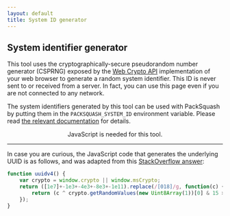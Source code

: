 ```yaml
---
layout: default
title: System ID generator
---
```


## System identifier generator

This tool uses the cryptographically-secure pseudorandom number generator (CSPRNG) exposed by the [Web Crypto API](https://developer.mozilla.org/en-US/docs/Web/API/Web_Crypto_API) implementation of your web browser to generate a random system identifier. This ID is never sent to or received from a server. In fact, you can use this page even if you are not connected to any network.

The system identifiers generated by this tool can be used with PackSquash by putting them in the `PACKSQUASH_SYSTEM_ID` environment variable. Please read [the relevant documentation](https://github.com/ComunidadAylas/PackSquash/wiki/Generated-ZIP-file-reuse-feature-design) for details.

<noscript>
<p align="center">JavaScript is needed for this tool.</p>
</noscript>

<style>
#generate_id {
	color: #fff;
	padding: 0.5em;
	background: #646464;
	transition: background-color 0.25s;

	user-select: none;
	-webkit-user-select: none;
	-moz-user-select: none;
	-ms-user-select: none;
}

#generate_id:focus, #generate_id:hover {
	cursor: pointer;
	background: #565656;
	transition: background-color 0.25s;
}

#copy_id {
	float: right;
	font-size: 14px;
	padding: 10px;
	background: #646464;
	transition: background-color 0.25s;

	user-select: none;
	-webkit-user-select: none;
	-moz-user-select: none;
	-ms-user-select: none;
}

#copy_id:focus, #copy_id:hover {
	cursor: pointer;
	background: #444444;
	transition: background-color 0.25s;
}

#copy_id img {
	box-shadow: none;
	-webkit-box-shadow: none;
	-moz-box-shadow: none;
	-o-box-shadow: none;
	-ms-box-shadow: none;
}

.hide_no_js {
	display: none;
}
</style>
<span id="copy_id" class="hide_no_js" tabindex="0" role="button"><img src="{{ '/assets/images/clipboard.svg' | relative_url }}" width="21" height="21" alt="Copy system ID to clipboard"></span>
<pre id="system_id" class="hide_no_js">&#xfeff;</pre>
<p align="center" style="margin-top: 15px" class="hide_no_js"><span id="generate_id" tabindex="0" role="button">Generate system ID</span></p>
<script src="{{ '/assets/js/system_id_generator.js' | relative_url }}"></script>

---

In case you are curious, the JavaScript code that generates the underlying UUID is as follows, and was adapted from this [StackOverflow answer](https://stackoverflow.com/a/2117523/9366153):

```js
function uuidv4() {
    var crypto = window.crypto || window.msCrypto;
    return ([1e7]+-1e3+-4e3+-8e3+-1e11).replace(/[018]/g, function(c) {
        return (c ^ crypto.getRandomValues(new Uint8Array(1))[0] & 15 >> c / 4).toString(16);
    });
}
```
